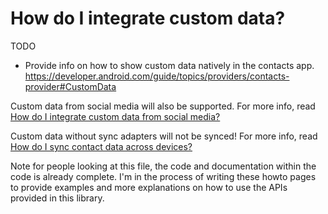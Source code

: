 # How do I integrate custom data?

TODO

- Provide info on how to show custom data natively in the contacts app.
https://developer.android.com/guide/topics/providers/contacts-provider#CustomData

Custom data from social media will also be supported. For more info, read [How do I integrate custom data from social media?](/howto/howto-integrate-custom-data-from-social-media.html)

Custom data without sync adapters will not be synced! For more info, read [How do I sync contact data across devices?](/howto/howto-sync-contact-data.html)

Note for people looking at this file, the code and documentation within the code is already complete. 
I'm in the process of writing these howto pages to provide examples and more explanations on how 
to use the APIs provided in this library.
